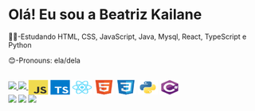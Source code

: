 # Olá! Eu sou a Beatriz Kailane 

👩‍💻-Estudando HTML, CSS, JavaScript, Java, Mysql, React, TypeScript e Python

😊-Pronouns: ela/dela
   
   <a href="https://github.com/beaKaylanee">
     <img height="180em" src="https://github-readme-stats.vercel.app/api?username=beaKaylanee&show_icons=true&theme=dracula&include_all_commits=true&count_private=true"/> 
    <img height="180em" src="https://github-readme-stats.vercel.app/api/top-langs/?username=beaKaylanee&layout=compact&langs_count=16&theme=dracula"/> 
  
  </a>
</div>

<div style="display: inline-block"><br>
  <img align="center" alt="Rafa-3s" height="30" width="40" src="https://raw.githubusercontent.com/devicons/devicon/master/icons/javascript/javascript-original.svg">
  <img align="center" alt="Rafa-Ts" height="30" width="40" src="https://raw.githubusercontent.com/devicons/devicon/master/icons/typescript/typescript-original.svg">
  <img align="center" alt="Rafa-React" height="30" width="40" src="https://raw.githubusercontent.com/devicons/devicon/master/icons/react/react-original.svg">
  <img align="center" alt="Rafa-HTML" height="30" width="40" src="https://raw.githubusercontent.com/devicons/devicon/master/icons/html5/html5-original.svg">
  <img align="center" alt="Rafa-CSS" height="30" width="40" src="https://raw.githubusercontent.com/devicons/devicon/master/icons/css3/css3-original.svg">
  <img align="center" alt="Rafa-Python" height="30" width="40" src="https://raw.githubusercontent.com/devicons/devicon/master/icons/python/python-original.svg">
  <img align="center" alt="Rafa-Csharp" height="30" width="40" src="https://raw.githubusercontent.com/devicons/devicon/master/icons/csharp/csharp-original.svg">
</div>

<div>
  <a href="https://instagram.com/kaylane_beaa?igshid=MzMyNGUyNmU2YQ==" target="_blank"><img src="https://img.shields.io/badge/-Instagram-23E4485F?style=for-the-badge&logo=instagram&logoColor=white" target="_blank"></a>
  <a href="mailto:beatrizkailany3@gmail.com"><img src="https://img.shields.io/badge/-Gmail-323333?style=for-the-badge&logo=gmail&logoColor=white" target="_blank"></a>
  <a href="https://www.linkedin.com/in/beatriz-kailane-3513b5248?utm_source=share&utm_campaign=share_via&utm_content=profile&utm_medium=android_app" target="_blank"><img src="https://img.shields.io/badge/-LinkedIn-0077B5?style=for-the-badge&logo=linkedin&logoColor=white" target="_blank"></a>
</div>

<br>
